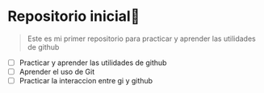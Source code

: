 # Repositorio inicial👋
> Este es mi primer repositorio para practicar y aprender las utilidades de github
- [ ] Practicar y aprender las utilidades de github
- [ ] Aprender el uso de Git
- [ ] Practicar la interaccion entre gi y github
<!--
**CamiMancu/CamiMancu** is a ✨ _special_ ✨ repository because its `README.md` (this file) appears on your GitHub profile.

Here are some ideas to get you started:

- 🔭 I’m currently working on ...
- 🌱 I’m currently learning ...
- 👯 I’m looking to collaborate on ...
- 🤔 I’m looking for help with ...
- 💬 Ask me about ...
- 📫 How to reach me: ...
- 😄 Pronouns: ...
- ⚡ Fun fact: ...
-->
